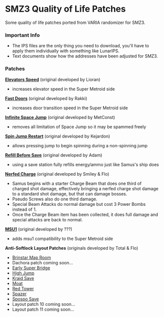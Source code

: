 # SMZ3 Quality of Life Patches
Some quality of life patches ported from VARIA randomizer for SMZ3.

### Important Info
- The IPS files are the only thing you need to download, you'll have to apply them individually with something like LunarIPS.
- Text documents show how the addresses have been adjusted for SMZ3.

### Patches
[**Elevators Speed**](ips/elevators_speed_smz3.ips "elevators_speed_smz3.ips") (original developed by Lioran)
- increases elevator speed in the Super Metroid side

[**Fast Doors**](ips/fast_doors_smz3.ips "fast_doors_smz3.ips") (original developed by Rakki)
- increases door transition speed in the Super Metroid side

[**Infinite Space Jump**](ips/Infinite_Space_Jump_smz3.ips "Infinite_Space_Jump_smz3.ips") (original developed by MetConst)
- removes all limitation of Space Jump so it may be spammed freely
	
[**Spin Jump Restart**](ips/spinjumprestart_smz3.ips "spinjumprestart_smz3.ips") (original developed by Kejardon)
- allows pressing jump to begin spinning during a non-spinning jump 

[**Refill Before Save**](ips/refill_before_save_smz3.ips "refill_before_save_smz3.ips") (original developed by Adam)
- using a save station fully refills energy/ammo just like Samus's ship does

[**Nerfed Charge**](ips/nerfed_charge_smz3.ips "nerfed_charge_smz3.ips") (original developed by Smiley & Flo)
- Samus begins with a starter Charge Beam that does one third of charged shot damage, effectively bringing a nerfed charge shot damage to a standard shot damage, but that can damage bosses.
- Pseudo Screws also do one third damage.
- Special Beam Attacks do normal damage but cost 3 Power Bombs instead of 1.
- Once the Charge Beam item has been collected, it does full damage and special attacks are back to normal.

[**MSU1**](ips/supermetroid_msu1_smz3.ips "supermetroid_msu1_smz3.ips") (original developed by ???)
- adds msu1 compatibility to the Super Metroid side

**Anti-Softlock Layout Patches** (originals developed by Total & Flo)
- [Brinstar Map Room](ips/brinstar_map_room_smz3.ips "brinstar_map_room_smz3.ips")
- Dachora patch coming soon...
- [Early Super Bridge](ips/early_super_bridge_smz3.ips "early_super_bridge_smz3.ips")
- [High Jump](ips/high_jump_smz3.ips "high_jump_smz3.ips")
- [Kraid Save](ips/kraid_save_smz3.ips "kraid_save_smz3.ips")
- [Moat](ips/moat_smz3.ips "moat_smz3.ips")
- [Red Tower](ips/red_tower_smz3.ips "red_tower_smz3.ips")
- [Spazer](ips/spazer_smz3.ips "spazer_smz3.ips")
- [Spospo Save](ips/spospo_save_smz3.ips "spospo_save_smz3.ips")
- Layout patch 10 coming soon...
- Layout patch 11 coming soon...